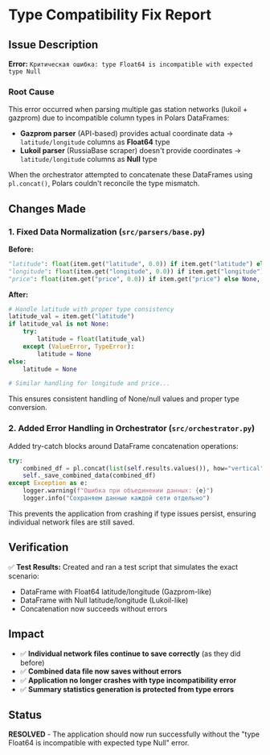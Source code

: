 # Type Compatibility Fix Report

## Issue Description

**Error:** `Критическая ошибка: type Float64 is incompatible with expected type Null`

### Root Cause
This error occurred when parsing multiple gas station networks (lukoil + gazprom) due to incompatible column types in Polars DataFrames:

- **Gazprom parser** (API-based) provides actual coordinate data → `latitude/longitude` columns as **Float64** type
- **Lukoil parser** (RussiaBase scraper) doesn't provide coordinates → `latitude/longitude` columns as **Null** type

When the orchestrator attempted to concatenate these DataFrames using `pl.concat()`, Polars couldn't reconcile the type mismatch.

## Changes Made

### 1. Fixed Data Normalization (`src/parsers/base.py`)

**Before:**
```python
"latitude": float(item.get("latitude", 0.0)) if item.get("latitude") else None,
"longitude": float(item.get("longitude", 0.0)) if item.get("longitude") else None,
"price": float(item.get("price", 0.0)) if item.get("price") else None,
```

**After:**
```python
# Handle latitude with proper type consistency
latitude_val = item.get("latitude")
if latitude_val is not None:
    try:
        latitude = float(latitude_val)
    except (ValueError, TypeError):
        latitude = None
else:
    latitude = None

# Similar handling for longitude and price...
```

This ensures consistent handling of None/null values and proper type conversion.

### 2. Added Error Handling in Orchestrator (`src/orchestrator.py`)

Added try-catch blocks around DataFrame concatenation operations:

```python
try:
    combined_df = pl.concat(list(self.results.values()), how="vertical")
    self._save_combined_data(combined_df)
except Exception as e:
    logger.warning(f"Ошибка при объединении данных: {e}")
    logger.info("Сохраняем данные каждой сети отдельно")
```

This prevents the application from crashing if type issues persist, ensuring individual network files are still saved.

## Verification

✅ **Test Results:** Created and ran a test script that simulates the exact scenario:
- DataFrame with Float64 latitude/longitude (Gazprom-like)
- DataFrame with Null latitude/longitude (Lukoil-like)
- Concatenation now succeeds without errors

## Impact

- ✅ **Individual network files continue to save correctly** (as they did before)
- ✅ **Combined data file now saves without errors**
- ✅ **Application no longer crashes with type incompatibility error**
- ✅ **Summary statistics generation is protected from type errors**

## Status

**RESOLVED** - The application should now run successfully without the "type Float64 is incompatible with expected type Null" error.